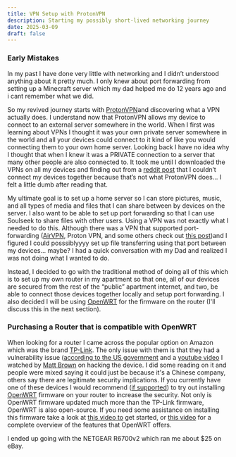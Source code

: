 ```yaml
---
title: VPN Setup with ProtonVPN
description: Starting my possibly short-lived networking journey
date: 2025-03-09
draft: false
---
```

### Early Mistakes
In my past I have done very little with networking and I didn’t understood anything about it pretty much. I only knew about port forwarding from setting up a Minecraft server which my dad helped me do 12 years ago and i cant remember what we did.

So my revived journey starts with [ProtonVPN](https://protonvpn.com/)and discovering what a VPN actually does. I understand now that ProtonVPN allows my device to connect to an external server somewhere in the world. When I first was learning about VPNs I thought it was your own private server somewhere in the world and all your devices could connect to it kind of like you would connecting them to your own home server. Looking back I have no idea why I thought that when I knew it was a PRIVATE connection to a server that many other people are also connected to. It took me until I downloaded the VPNs on all my devices and finding out from a [reddit post](https://www.reddit.com/r/ProtonVPN/s/F4OaqhGNAl) that I couldn’t connect my devices together because that’s not what ProtonVPN does… I felt a little dumb after reading that. 

My ultimate goal is to set up a home server so I can store pictures, music, and all types of media and files that I can share between by devices on the server. I also want to be able to set up port forwarding so that I can use Soulseek to share files with other users. Using a VPN was not exactly what I needed to do this. Although there was a VPN that supported port-forwarding ([AirVPN](https://airvpn.org/), Proton VPN, and some others check out [this post](https://www.reddit.com/r/TheVpnEng/s/vrBWHlNFJb))and I figured I could posssiblyyyy set up file transferring using that port between my devices… maybe? I had a quick conversation with my Dad and realized I was not doing what I wanted to do.

Instead, I decided to go with the traditional method of doing all of this which is to set up my own router in my apartment so that one, all of our devices are secured from the rest of the “public” apartment internet, and two, be able to connect those devices together locally and setup port forwarding. I also decided I will be using [OpenWRT](https://openwrt.org/) for the firmware on the router (I'll discuss this in the next section).
### Purchasing a Router that is compatible with OpenWRT
When looking for a router I came across the popular option on Amazon which was the brand [TP-Link](https://www.tp-link.com/us/). The only issue with them is that they had a vulnerability issue ([according to the US government](https://www.wired.com/story/tp-link-router-ban-investigation/) and a [youtube video](https://www.youtube.com/watch?v=clESYc9BDvc&ab_channel=MattBrown) I watched by [Matt Brown](https://www.youtube.com/@mattbrwn) on hacking the device. I did some reading on it and people were mixed saying it could just be because it's a Chinese company, others say there are legitimate security implications. If you currently have one of these devices I would recommend ([if supported](https://openwrt.org/supported_devices)) to try out installing [OpenWRT](https://openwrt.org/downloads) firmware on your router to increase the security. Not only is OpenWRT firmware updated much more than the TP-Link firmware, OpenWRT is also open-source. If you need some assistance on installing this firmware take a look at [this video to](https://www.youtube.com/watch?v=pa7VhElcExI&t=86s&ab_channel=Krisseck) get started, or [this video](https://www.youtube.com/watch?v=7cxiYmn3OTU&t=190s&ab_channel=VanTechCorner) for a complete overview of the features that OpenWRT offers.

I ended up going with the NETGEAR R6700v2 which ran me about $25 on eBay.

